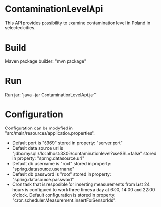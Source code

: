 # ContaminationLevelApi
This API provides possibility to examine contamination level in Poland in selected cities.

# Build

Maven package builder: "mvn package"

# Run

Run jar: "java -jar ContaminationLevelApi.jar"

# Configuration

Configuration can be modyfied in "src/main/resources/application.properties".

 - Default port is "6969" stored in property: "server.port"
 - Default data source url is "jdbc:mysql://localhost:3306/contaminationlevel?useSSL=false" stored in property: "spring.datasource.url"
 - Default db username is "root" stored in property: "spring.datasource.username"
 - Default db password is "root" stored in property: "spring.datasource.password"
 - Cron task that is resposible for inserting measurements from last 24 hours is configured to work three times a day at 6:00, 14:00 and 22:00 o'clock. Default configuration is stored in property: "cron.scheduler.Measurement.insertForSensorIds".